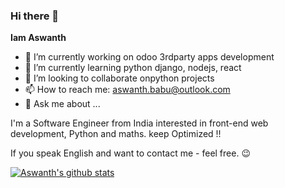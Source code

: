 ### Hi there 👋

**Iam Aswanth** 

- 🔭 I’m currently working on odoo 3rdparty apps development
- 🌱 I’m currently learning python django, nodejs, react
- 👯 I’m looking to collaborate onpython projects
- 📫 How to reach me: aswanth.babu@outlook.com
- 💬 Ask me about ...

I'm a Software Engineer from India interested in front-end web development, Python and maths. keep Optimized !!


If you speak English and want to contact me - feel free. 😉

       
<a href="https://github.com/iamaswanth">
  <img align="center" src="https://github-readme-stats.vercel.app/api?username=iamaswanth&show_icons=true&count_private=true&theme=default" alt="Aswanth's github stats" />
</a>




